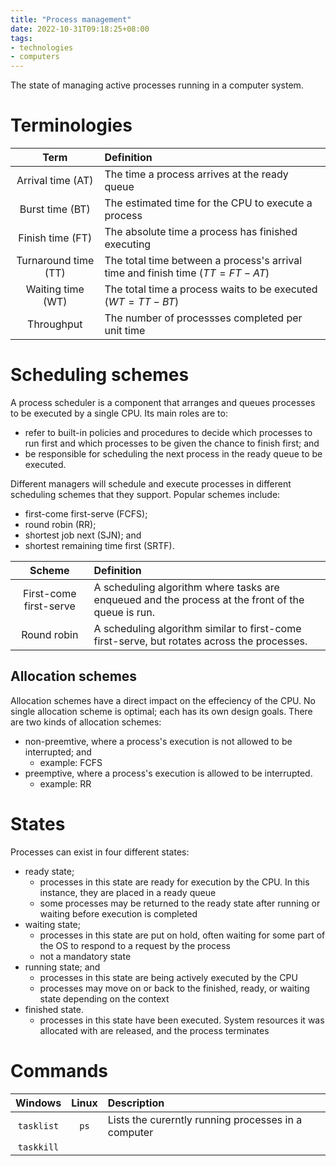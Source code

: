 ```yaml
---
title: "Process management"
date: 2022-10-31T09:18:25+08:00
tags:
- technologies
- computers
---
```


The state of managing active processes running in a computer system. 

# Terminologies

| Term | Definition |
|:-:|:-|
| Arrival time (AT) | The time a process arrives at the ready queue |
| Burst time (BT) | The estimated time for the CPU to execute a process |
| Finish time (FT) | The absolute time a process has finished executing |
| Turnaround time (TT) | The total time between a process's arrival time and finish time ($TT = FT - AT$) |
| Waiting time (WT) | The total time a process waits to be executed ($WT = TT - BT$) |
| Throughput | The number of processses completed per unit time |

# Scheduling schemes

A process scheduler is a component that arranges and queues processes to be executed by a single CPU. Its main roles are to:
- refer to built-in policies and procedures to decide which processes to run first and which processes to be given the chance to finish first; and
- be responsible for scheduling the next process in the ready queue to be executed.

Different managers will schedule and execute processes in different scheduling schemes that they support. Popular schemes include:
- first-come first-serve (FCFS);
- round robin (RR);
- shortest job next (SJN); and
- shortest remaining time first (SRTF).

| Scheme | Definition |
|:-:|:-|
| First-come first-serve | A scheduling algorithm where tasks are enqueued and the process at the front of the queue is run. |
| Round robin | A scheduling algorithm similar to first-come first-serve, but rotates across the processes. |

## Allocation schemes

Allocation schemes have a direct impact on the effeciency of the CPU. No single allocation scheme is optimal; each has its own design goals. There are two kinds of allocation schemes:
- non-preemtive, where a process's execution is not allowed to be interrupted; and
	- example: FCFS
- preemptive, where a process's execution is allowed to be interrupted.
	- example: RR

# States

Processes can exist in four different states:

- ready state;
	- processes in this state are ready for execution by the CPU. In this instance, they are placed in a ready queue
	- some processes may be returned to the ready state after running or waiting before execution is completed
- waiting state;
	- processes in this state are put on hold, often waiting for some part of the OS to respond to a request by the process
	- not a mandatory state
- running state; and
	- processes in this state are being actively executed by the CPU
	- processes may move on or back to the finished, ready, or waiting state depending on the context
- finished state.
	- processes in this state have been executed. System resources it was allocated with are released, and the process terminates

# Commands

| Windows | Linux | Description |
|:-:|:-:|:-|
| `tasklist` | `ps` | Lists the curerntly running processes in a computer |
| `taskkill` | | |
